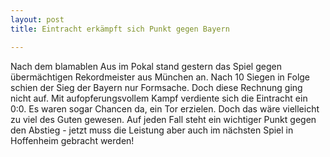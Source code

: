 ```yaml
---
layout: post
title: Eintracht erkämpft sich Punkt gegen Bayern

---
```


Nach dem blamablen Aus im Pokal stand gestern das Spiel gegen übermächtigen Rekordmeister aus München an. Nach 10 Siegen in Folge schien der Sieg der Bayern nur Formsache. Doch diese Rechnung ging nicht auf. Mit aufopferungsvollem Kampf verdiente sich die Eintracht ein 0:0. Es waren sogar Chancen da, ein Tor erzielen. Doch das wäre vielleicht zu viel des Guten gewesen. Auf jeden Fall steht ein wichtiger Punkt gegen den Abstieg - jetzt muss die Leistung aber auch im nächsten Spiel in Hoffenheim gebracht werden!


